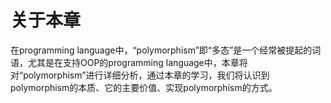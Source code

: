# 关于本章

在programming language中，“polymorphism”即“多态”是一个经常被提起的词语，尤其是在支持OOP的programming language中，本章将对“polymorphism”进行详细分析，通过本章的学习，我们将认识到polymorphism的本质、它的主要价值、实现polymorphism的方式。